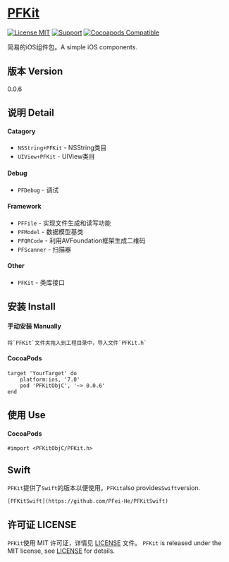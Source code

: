 [PFKit](https://github.com/PFei-He/PFKitObjC)
===

[![License MIT](https://img.shields.io/badge/license-MIT-green.svg)](https://raw.githubusercontent.com/PFei-He/PFKitObjC/master/LICENSE)
[![Support](https://img.shields.io/badge/support-iOS%207%2B%20-blue.svg?style=flat)](https://www.apple.com/nl/ios/)
[![Cocoapods Compatible](https://img.shields.io/cocoapods/v/PFKitObjC.svg)](https://img.shields.io/cocoapods/v/PFKitObjC.svg)

简易的iOS组件包。A simple iOS components.

版本 Version
---
0.0.6

说明 Detail
---
#### Catagory
* `NSString+PFKit`      - NSString类目
* `UIView+PFKit`        - UIView类目

#### Debug
* `PFDebug`             - 调试

#### Framework
* `PFFile`              - 实现文件生成和读写功能
* `PFModel`             - 数据模型基类
* `PFQRCode`            - 利用AVFoundation框架生成二维码
* `PFScanner`           - 扫描器
 
#### Other
* `PFKit`               - 类库接口

安装 Install
--- 
#### 手动安装 Manually
```
将`PFKit`文件夹拖入到工程目录中，导入文件`PFKit.h`
```

#### CocoaPods
```
target 'YourTarget' do
    platform:ios, '7.0'
    pod 'PFKitObjC', '~> 0.0.6'
end
```

使用 Use
---
#### CocoaPods
```
#import <PFKitObjC/PFKit.h>
```

Swift
---
`PFKit`提供了`Swift`的版本以便使用。`PFKit`also provides`Swift`version. 
```
[PFKitSwift](https://github.com/PFei-He/PFKitSwift)
```
 
许可证 LICENSE
---
`PFKit`使用 MIT 许可证，详情见 [LICENSE](https://raw.githubusercontent.com/PFei-He/PFKitObjC/master/LICENSE) 文件。
`PFKit` is released under the MIT license, see [LICENSE](https://raw.githubusercontent.com/PFei-He/PFKitObjC/master/LICENSE) for details.
